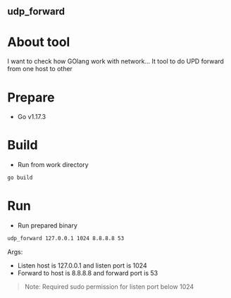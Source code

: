 udp_forward
-----------

# About tool

I want to check how GOlang work with network...
It tool to do UPD forward from one host to other

# Prepare

* Go v1.17.3

# Build

* Run from work directory
```sh
go build 
```

# Run

* Run prepared binary
```sh 
udp_forward 127.0.0.1 1024 8.8.8.8 53
```
Args:
* Listen host is 127.0.0.1 and listen port is 1024
* Forward to host is 8.8.8.8 and forward port is 53

> Note: Required sudo permission for listen port below 1024 
